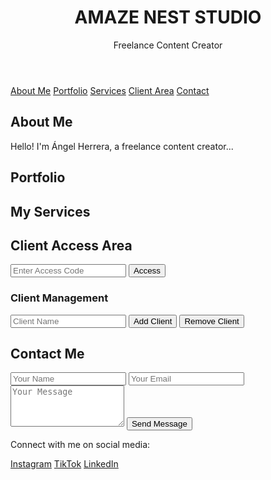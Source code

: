 

<header>
    <h1>AMAZE NEST STUDIO</h1>
    <p>Freelance Content Creator</p>
</header>

<nav>
    <a href="#about">About Me</a>
    <a href="#portfolio">Portfolio</a>
    <a href="#services">Services</a>
    <a href="#client-area">Client Area</a>
    <a href="#contact">Contact</a>
</nav>

<section id="about" class="black-bg">
    <h2>About Me</h2>
    <p>Hello! I'm Ángel Herrera, a freelance content creator...</p>
</section>

<section id="portfolio">
    <h2>Portfolio</h2>
    <!-- Portfolio items here -->
</section>

<section id="services" class="black-bg">
    <h2>My Services</h2>
    <!-- Services here -->
</section>

<section id="client-area">
    <h2>Client Access Area</h2>
    <form action="" method="POST">
        <input type="text" placeholder="Enter Access Code" name="access_code">
        <button type="submit">Access</button>
    </form>
    <div>
        <h3>Client Management</h3>
        <form class="client-form">
            <input type="text" placeholder="Client Name" name="client_name" required>
            <button type="button" onclick="addClient()">Add Client</button>
            <button type="button" onclick="removeClient()">Remove Client</button>
        </form>
    </div>
</section>

<section id="contact" class="black-bg">
    <h2>Contact Me</h2>
    <form class="contact-form" action="mailto:example@example.com" method="post" enctype="text/plain">
        <input type="text" name="name" placeholder="Your Name" required>
        <input type="email" name="email" placeholder="Your Email" required>
        <textarea name="message" rows="4" placeholder="Your Message" required></textarea>
        <button type="submit">Send Message</button>
    </form>
</section>

<footer>
    <p>Connect with me on social media:</p>
    <nav>
        <a href="#">Instagram</a>
        <a href="#">TikTok</a>
        <a href="#">LinkedIn</a>
    </nav>
</footer>

<script>
    function addClient() {
        // Logic to add a client (requires backend)
        alert("Client added! Implement backend logic.");
    }
    
    function removeClient() {
        // Logic to remove a client (requires backend)
        alert("Client removed! Implement backend logic.");
    }
</script>

</body>
</html>
